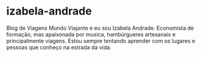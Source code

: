 # izabela-andrade
Blog de Viagens Mundo Viajante e eu sou Izabela Andrade. Economista de formação, mas apaixonada por musica, hambúrgueres artesanais e principalmente viagens. Estou sempre tentando aprender com os lugares e pessoas que conheço na estrada da vida.
